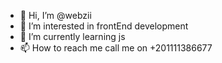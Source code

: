 - 👋 Hi, I’m @webzii
- 👀 I’m interested in frontEnd development
- 🌱 I’m currently learning js
- 📫 How to reach me call me on +201111386677

<!---
webzii/webzii is a ✨ special ✨ repository because its `README.md` (this file) appears on your GitHub profile.
You can click the Preview link to take a look at your changes.
--->
